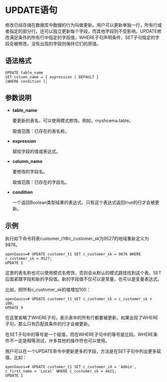 # UPDATE语句

修改已经存储在数据库中数据的行为叫做更新。用户可以更新单独一行，所有行或者指定的部分行。还可以独立更新每个字段，而其他字段则不受影响。UPDATE修改满足条件的所有行中指定的字段值，WHERE子句声明条件，SET子句指定的字段会被修改，没有出现的字段则保持它们的原值。

## 语法格式<a name="section169339391182"></a>

```
UPDATE table_name 
SET column_name = { expression | DEFAULT } 
[WHERE condition ];
```

## 参数说明<a name="section24508283118"></a>

-   **table\_name**

    要更新的表名，可以使用模式修饰。例如，myshcema.table。

    取值范围：已存在的表名称。

-   **expression**

    赋给字段的值或表达式。

-   **column\_name**

    要修改的字段名。

    取值范围：已存在的字段名。

-   **condition**

    一个返回Boolean类型结果的表达式。只有这个表达式返回true的行才会被更新。


## 示例<a name="section1401745151110"></a>

执行如下命令将表customer\_t1中c\_customer\_sk为9527的地域重新定义为9876。

```
openGauss=# UPDATE customer_t1 SET c_customer_sk = 9876 WHERE c_customer_sk = 9527;
UPDATE 1
```

这里的表名称也可以使用模式名修饰，否则会从默认的模式路径找到这个表。SET后面紧跟字段和新的字段值。新的字段值不仅可以是常量，也可以是变量表达式。

比如，把所有c\_customer\_sk的值增加100：

```
openGauss=# UPDATE customer_t1 SET c_customer_sk = c_customer_sk + 100;
UPDATE 9
```

在这里省略了WHERE子句，表示表中的所有行都要被更新。如果出现了WHERE子句，那么只有匹配其条件的行才会被更新。

在SET子句中的等号是一个赋值，而在WHERE子句中的等号是比较。WHERE条件不一定是相等测试，许多其他的操作符也可以使用。

用户可以在一个UPDATE命令中更新更多的字段，方法是在SET子句中列出更多赋值，比如：

```
openGauss=# UPDATE customer_t1 SET c_customer_id = 'Admin', c_first_name = 'Local' WHERE c_customer_sk = 4421; 
UPDATE 1
```

